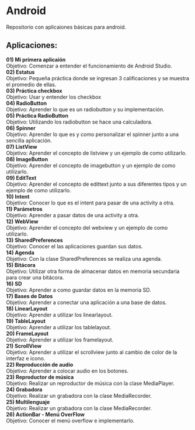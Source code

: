 # Android
Repositorio con aplicaiones básicas para android.

## Aplicaciones:

**01) Mi primera aplicaión**  
	Objetivo: Comenzar a entender el funcionamiento de Android Studio.  
**02) Estatus**  
	Objetivo: Pequeña práctica donde se ingresan 3 calificaciones y se muestra el promedio de ellas.  
**03) Práctica checkbox**  
	Objetivo: Usar y entender los checkbox  
**04) RadioButton**  
	Objetivo: Aprender lo que es un radiobutton y su implementación.  
**05) Práctica RadioButton**  
	Objetivo: Utilizando los radiobutton se hace una calculadora.  
**06) Spinner**  
	Objetivo: Aprender lo que es y como personalizar el spinner junto a una sencilla aplicación.  
**07) ListView**  
	Objetivo: Aprender el concepto de listview y un ejemplo de como utilizarlo.  
**08) ImageButton**  
	Objetivo: Aprender el concepto de imagebutton y un ejemplo de como utilizarlo.  
**09) EditText**  
	Objetivo: Aprender el concepto de edittext junto a sus diferentes tipos y un ejemplo de como utilizarlo.  
**10) Intent**  
	Objetivo: Conocer lo que es el intent para pasar de una activity a otra.  
**11) Parámetros**  
	Objetivo: Aprender a pasar datos de una activity a otra.  
**12) WebView**  
	Objetivo: Aprender el concepto del webview y un ejemplo de como utilizarlo.  
**13) SharedPreferences**  
	Objetivo: Conocer el las aplicaciones guardan sus datos.  
**14) Agenda**  
	Objetivo: Con la clase SharedPreferences se realiza una agenda.  
**15) Bitácora**  
	Objetivo: Utilizar otra forma de almacenar datos en memoria secundaria para crear una bitácora.  
**16) SD**  
	Objetivo: Aprender a como guardar datos en la memoria SD.  
**17) Bases de Datos**  
	Objetivo: Aprender a conectar una aplicación a una base de datos.  
**18) LinearLayout**  
	Objetivo: Aprender a utilizar los linearlayout.  
**19) TableLayout**  
	Objetivo: Aprender a utilizar los tablelayout.  
**20) FrameLayout**  
	Objetivo: Aprender a utilizar los framelayout.  
**21) ScrollView**  
	Objetivo: Aprender a utilizar el scrollview junto al cambio de color de la interfaz e ícono.  
**22) Reproducción de audio**  
	Objetivo: Aprender a colocar audio en los botones.  
**23) Reproductor de música**  
	Objetivo: Realizar un reproductor de música con la clase MediaPlayer.  
**24) Grabadora**  
	Objetivo: Realizar un grabadora con la clase MediaRecorder.  
**25) Multilenguaje**  
	Objetivo: Realizar un grabadora con la clase MediaRecorder.  
**26) ActionBar - Menú OverFlow**  
	Objetivo: Conocer el menú overflow e implementarlo.  
	